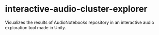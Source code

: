 # interactive-audio-cluster-explorer
Visualizes the results of AudioNotebooks repository in an interactive audio exploration tool made in Unity.
